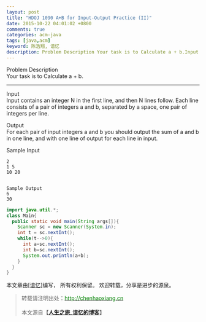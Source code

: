 ```yaml
---
layout: post
title: "HDOJ 1090 A+B for Input-Output Practice (II)"
date: 2015-10-22 04:01:02 +0800
comments: true
categories: acm-java
tags: [java,acm]
keyword: 陈浩翔, 谙忆
description: Problem Description Your task is to Calculate a + b.Input Input contains an integer N in the first line, and then N lines follow. Each line consists of a pair of integers a and b, separated by a spac 
---
```



Problem Description   
Your task is to Calculate a + b. 

<!-- more -->
---------- 
Input  
Input contains an integer N in the first line, and then N lines follow. Each line consists of a pair of integers a and b, separated by a space, one pair of integers per line.
 

Output  
For each pair of input integers a and b you should output the sum of a and b in one line, and with one line of output for each line in input. 
 

Sample Input
```
2
1 5
10 20
 

Sample Output
6
30
```

```java
import java.util.*;
class Main{
  public static void main(String args[]){
    Scanner sc = new Scanner(System.in);
    int t = sc.nextInt();
    while(t-->0){
      int a=sc.nextInt();
      int b=sc.nextInt();
      System.out.println(a+b);   
    }
  }
}
```

本文章由<a href="http://chenhaoxiang.cn/">[谙忆]</a>编写， 所有权利保留。 
欢迎转载，分享是进步的源泉。
<blockquote cite='陈浩翔'>
<p background-color='#D3D3D3'>转载请注明出处：<a href='http://chenhaoxiang.cn'><font color="green">http://chenhaoxiang.cn</font></a><br><br>
本文源自<strong>【<a href='http://chenhaoxiang.cn' target='_blank'>人生之旅_谙忆的博客</a>】</strong></p>
</blockquote>
